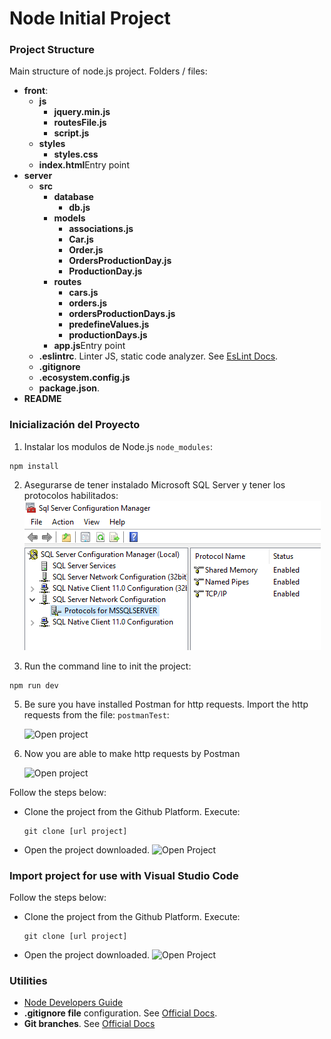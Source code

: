 # Node Initial Project

### Project Structure

Main structure of node.js project. Folders / files:

- <b>front</b>:
  - <b>js</b>
    - <b>jquery.min.js</b>
    - <b>routesFile.js</b>
    - <b>script.js</b>
  - <b>styles</b>
    - <b>styles.css</b>
  - <b>index.html</b>Entry point
- <b>server</b>
  - <b>src</b>
    - <b>database</b>
      - <b>db.js</b>
    - <b>models</b>
      - <b>associations.js</b>
      - <b>Car.js</b>
      - <b>Order.js</b>
      - <b>OrdersProductionDay.js</b>
      - <b>ProductionDay.js</b>
    - <b>routes</b>
      - <b>cars.js</b>
      - <b>orders.js</b>
      - <b>ordersProductionDays.js</b>
      - <b>predefineValues.js</b>
      - <b>productionDays.js</b>
    - <b>app.js</b>Entry point
  - <b>.eslintrc</b>. Linter JS, static code analyzer. See [EsLint Docs](https://eslint.org/docs/user-guide/configuring/configuration-files).
  - <b>.gitignore</b>
  - <b>.ecosystem.config.js</b>
  - <b>package.json</b>.
- <b>README</b>

### Inicialización del Proyecto

1. Instalar los modulos de Node.js `node_modules`:

```
npm install
```

2. Asegurarse de tener instalado Microsoft SQL Server y tener los protocolos habilitados:
   ![Open project](img/mssqlServer.PNG)

3. Run the command line to init the project:

```
npm run dev
```

5. Be sure you have installed Postman for http requests. Import the http requests from the file: `postmanTest`:

   ![Open project](img/importPostman.png)

6. Now you are able to make http requests by Postman

   ![Open project](img/httpRequests.png)

Follow the steps below:

- Clone the project from the Github Platform. Execute:
  ```
  git clone [url project]
  ```
- Open the project downloaded.
  ![Open Project](img/webstorm_open.png)

### Import project for use with Visual Studio Code

Follow the steps below:

- Clone the project from the Github Platform. Execute:
  ```
  git clone [url project]
  ```
- Open the project downloaded.
  ![Open Project](img/VSC_open.png)

### Utilities

- [Node Developers Guide](https://nodejs.dev/learn)
- **.gitignore file** configuration. See [Official Docs](https://docs.github.com/en/get-started/getting-started-with-git/ignoring-files).
- **Git branches**. See [Official Docs](https://git-scm.com/book/en/v2/Git-Branching-Branches-in-a-Nutshell)
